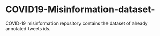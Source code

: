 # COVID19-Misinformation-dataset-
COVID-19 misinformation repository contains the dataset of already annotated tweets ids.
